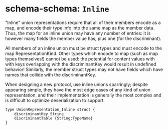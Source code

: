 # schema-schema: `Inline`

"Inline" union representations require that all of their members encode
as a map, and encode their type info into the same map as the member data.
Thus, the map for an inline union may have any number of entries: it is
however many fields the member value has, plus one (for the discriminant).

All members of an inline union must be struct types and must encode to
the map RepresentationKind.  Other types which encode to map (such as map
types themselves!) cannot be used: the potential for content values with
with keys overlapping with the discriminantKey would result in undefined
behavior!  Similarly, the member struct types may not have fields which
have names that collide with the discriminantKey.

When designing a new protocol, use inline unions sparringly; despite
appearing simple, they have the most edge cases of any kind of union
representation, and their implementation is generally the most complex and
is difficult to optimize deserialization to support.

```ipldsch
type UnionRepresentation_Inline struct {
	discriminantKey String
	discriminantTable {String:TypeName}
}
```
